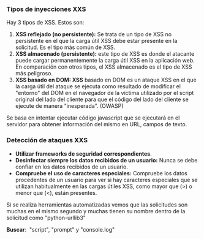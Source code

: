 ### **Tipos de inyecciones XXS**

Hay 3 tipos de XSS. Estos son:

1. **XSS reflejado (no persistente):** Se trata de un tipo de XSS no persistente en el que la carga útil XSS debe estar presente en la solicitud. Es el tipo más común de XSS.  
2. **XSS almacenado (persistente):** este tipo de XSS es donde el atacante puede cargar permanentemente la carga útil XSS en la aplicación web. En comparación con otros tipos, el XSS almacenado es el tipo de XSS más peligroso.  
3. **XSS basado en DOM: XSS** basado en DOM es un ataque XSS en el que la carga útil del ataque se ejecuta como resultado de modificar el "entorno" del DOM en el navegador de la víctima utilizado por el script original del lado del cliente para que el código del lado del cliente se ejecute de manera "inesperada". (OWASP)

Se basa en intentar ejecutar código javascript que se ejecutará en el servidor para obtener información del mismo en URL, campos de texto.

### Detección de ataques XXS
- **Utilizar frameworks de seguridad correspondientes**.
- **Desinfectar siempre los datos recibidos de un usuario:** Nunca se debe confiar en los datos recibidos de un usuario. 
- **Compruebe el uso de caracteres especiales:** Compruebe los datos procedentes de un usuario para ver si hay caracteres especiales que se utilizan habitualmente en las cargas útiles XSS, como mayor que (>) o menor que (<), están presentes.

Si se realiza herramientas automatizadas vemos que las solicitudes son muchas en el mismo segundo y muchas tienen su nombre dentro de la solicitud como "python-urllib3"

**Buscar**:  "script", "prompt" y "console.log"